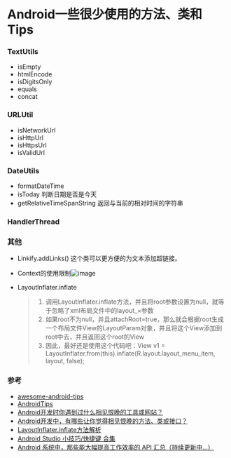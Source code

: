 # Android一些很少使用的方法、类和Tips

### TextUtils
* isEmpty
* htmlEncode
* isDigitsOnly
* equals
* concat

### URLUtil
* isNetworkUrl
* isHttpUrl
* isHttpsUrl
* isValidUrl

### DateUtils
* formatDateTime
* isToday 判断日期是否是今天
* getRelativeTimeSpanString 返回与当前的相对时间的字符串

### HandlerThread

### 其他
* Linkify.addLinks() 这个类可以更方便的为文本添加超链接。 
* Context的使用限制![image](../images/787C2710-5076-40BA-9ECD-52A734D6EF36.png)
* LayoutInflater.inflate 

	> 1. 调用LayoutInflater.inflate方法，并且将root参数设置为null，就等于忽略了xml布局文件中的layout_×参数
	> 2. 如果root不为null，并且attachRoot=true，那么就会根据root生成一个布局文件View的LayoutParam对象，并且将这个View添加到root中去，并且返回这个root的View
	> 3. 因此，最好还是使用这个代码吧：View v1 = LayoutInflater.from(this).inflate(R.layout.layout_menu_item, layout, false);

### 参考
* [awesome-android-tips](https://github.com/jiang111/awesome-android-tips)
* [AndroidTips](https://github.com/JohnTsaiAndroid/AndroidTips)
* [Android开发时你遇到过什么相见恨晚的工具或网站？](https://www.zhihu.com/question/27140400)
* [Android开发中，有哪些让你觉得相见恨晚的方法、类或接口？](http://www.zhihu.com/question/33636939)
* [LayoutInflater.inflate方法解析](http://bxbxbai.github.io/2014/11/19/make-sense-of-layoutinflater/)
* [Android Studio 小技巧/快捷键 合集](http://jaeger.itscoder.com/android/2016/02/14/android-studio-tips.html)
* [Android 系统中，那些能大幅提高工作效率的 API 汇总（持续更新中...）](https://juejin.im/post/58c407ee44d90400698757d8)